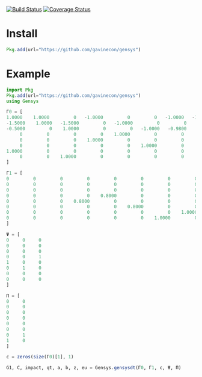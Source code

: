 [![Build Status](https://travis-ci.org/quantecon/Gensys.jl.svg?branch=master)](https://travis-ci.org/quantecon/Gensys.jl)
[![Coverage Status](https://coveralls.io/repos/quantecon/Gensys.jl/badge.svg?branch=master)](https://coveralls.io/r/quantecon/Gensys.jl?branch=master)
# Install
```julia
Pkg.add(url="https://github.com/gavinecon/gensys")
```

# Example
```julia
import Pkg
Pkg.add(url="https://github.com/gavinecon/gensys")
using Gensys

Γ0 = [
1.0000    1.0000         0   -1.0000         0         0   -1.0000   -1.0000
-1.5000    1.0000   -1.5000         0   -1.0000         0         0         0
-0.5000         0    1.0000         0         0   -1.0000   -0.9800         0
     0         0         0         0    1.0000         0         0         0
     0         0         0    1.0000         0         0         0         0
     0         0         0         0         0    1.0000         0         0
1.0000         0         0         0         0         0         0         0
     0         0    1.0000         0         0         0         0         0
]

Γ1 = [
0         0         0         0         0         0         0         0
0         0         0         0         0         0         0         0
0         0         0         0         0         0         0         0
0         0         0         0    0.8000         0         0         0
0         0         0    0.8000         0         0         0         0
0         0         0         0         0    0.8000         0         0
0         0         0         0         0         0         0    1.0000
0         0         0         0         0         0    1.0000         0
]

Ψ = [
0     0     0
0     0     0
0     0     0
0     0     1
1     0     0
0     1     0
0     0     0
0     0     0
]

Π = [
0     0
0     0
0     0
0     0
0     0
0     0
0     1
1     0
]

c = zeros(size(Γ0)[1], 1)

G1, C, impact, qt, a, b, z, eu = Gensys.gensysdt(Γ0, Γ1, c, Ψ, Π)
```
